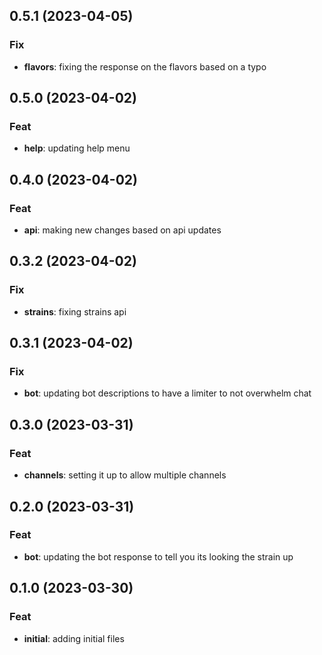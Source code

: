## 0.5.1 (2023-04-05)

### Fix

- **flavors**: fixing the response on the flavors based on a typo

## 0.5.0 (2023-04-02)

### Feat

- **help**: updating help menu

## 0.4.0 (2023-04-02)

### Feat

- **api**: making new changes based on api updates

## 0.3.2 (2023-04-02)

### Fix

- **strains**: fixing strains api

## 0.3.1 (2023-04-02)

### Fix

- **bot**: updating bot descriptions to have a limiter to not overwhelm chat

## 0.3.0 (2023-03-31)

### Feat

- **channels**: setting it up to allow multiple channels

## 0.2.0 (2023-03-31)

### Feat

- **bot**: updating the bot response to tell you its looking the strain up

## 0.1.0 (2023-03-30)

### Feat

- **initial**: adding initial files
